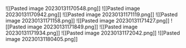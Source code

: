 ![[Pasted image 20230131170548.png]]
![[Pasted image 20230131170942.png]]
![[Pasted image 20230131171119.png]]
![[Pasted image 20230131171158.png]]
![[Pasted image 20230131171427.png]]
![[Pasted image 20230131171849.png]]
![[Pasted image 20230131171934.png]]
![[Pasted image 20230131172042.png]]
![[Pasted image 20230131180405.png]]





